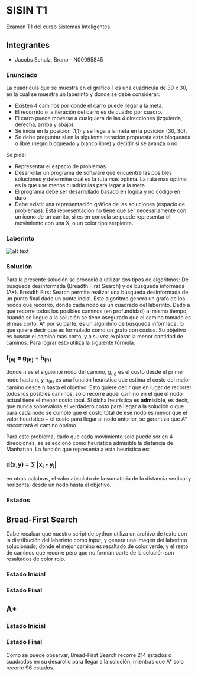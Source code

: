 # SISIN T1

Examen T1 del curso Sistemas Inteligentes.

## Integrantes

* Jacobs Schulz, Bruno - N00095845

### Enunciado

La cuadricula que se muestra en el grafico 1 es una cuadricula de 30 x 30, en la cual se muestra un laberinto y donde se debe considerar:

* Existen 4 caminos por donde el carro puede llegar a la meta.
* El recorrido o la iteración del carro es de cuadro por cuadro.
* El carro puede moverse a cualquiera de las 4 direcciones (izquierda, derecha, arriba y abajo).
* Se inicia en la posición (1,1) y se llega a la meta en la posición (30, 30).
* Se debe preguntar si en la siguiente iteración propuesta esta bloqueada o libre (negro bloqueado y blanco libre) y decidir si se avanza o no.

Se pide:

* Representar el espacio de problemas.
* Desarrollar un programa de software que encuentre las posibles soluciones y determine cual es la ruta más optima. La ruta mas optima es la que use menos cuadriculas para legar a la meta.
* El programa debe ser desarrollado basado en lógica y no código en duro
* Debe existir una representación gráfica de las soluciones (espacio de problemas). Esta representación no tiene que ser necesariamente con un icono de un carrito, si es en consola se puede representar el movimiento con una X, o un color tipo serpiente.

### Laberinto

![alt text](https://user-images.githubusercontent.com/29410332/80855055-43e39400-8c03-11ea-8d8e-1cde496cbc9c.png "Laberinto")

### Solución

Para la presente solución se procedió a utilizar dos tipos de algoritmos: De búsqueda desinformada (Breadth First Search) y de búsqueda informada (A*). Breadth First Search permite realizar una búsqueda desinformada de un punto final dado un punto incial. Este algoritmo genera un grafo de los nodos que recorrió, donde cada nodo es un cuadrado del laberinto. Dado a que recorre todos los posibles caminos (en profundidad) al mismo tiempo, cuando se llegue a la solución se tiene asegurado que el camino tomado es el más corto. A* por su parte, es un algoritmo de búsqueda informada, lo que quiere decir que es formulado como un grafo con costos. Su objetivo es buscar el camino más corto, y a su vez explorar la menor cantidad de caminos. Para lograr esto utiliza la siguiente fórmula:

###  f<sub>(n)</sub> = g<sub>(n)</sub> + h<sub>(n)</sub>

donde n es el siguiente nodo del camino, g<sub>(n)</sub> es el costo desde el primer nodo hasta n, y h<sub>(n)</sub> es una función heurística que estima el costo del mejor camino desde n hasta el objetivo. Esto quiere decir que en lugar de recorrer todos los posibles caminos, solo recorre aquel camino en el que el nodo actual tiene el menor costo total. Si dicha heurística es __admisible__, es decir, que nunca sobrevalora el verdadero costo para llegar a la solución o que para cada nodo se cumple que el costo total de ese nodo es menor que el valor heurístico + el costo para llegar al nodo anterior, se garantiza que A* encontrará el camino óptimo.

Para este problema, dado que cada movimiento solo puede ser en 4 direcciones, se seleccionó como heurística admisible la distancia de Manhattan. La función que representa a esta heurística es:

### d(x,y) = &sum; |x<sub>i</sub> - y<sub>i</sub>|

en otras palabras, el valor absoluto de la sumatoria de la distancia vertical y horizontal desde un nodo hasta el objetivo.

### Estados

## Bread-First Search

Cabe recalcar que nuestro script de python utiliza un archivo de texto con la distribución del laberinto como input, y genera una imagen del laberinto solucionado, donde el mejor camino es resaltado de color verde, y el resto de caminos que recorre pero que no forman parte de la solución son resaltados de color rojo. 

### Estado Inicial

### Estado Final

## A*

### Estado Inicial

### Estado Final

Como se puede observar, Bread-First Search recorre 214 estados o cuadrados en su desarollo para llegar a la solución, mientras que A* solo recorre 96 estados.
